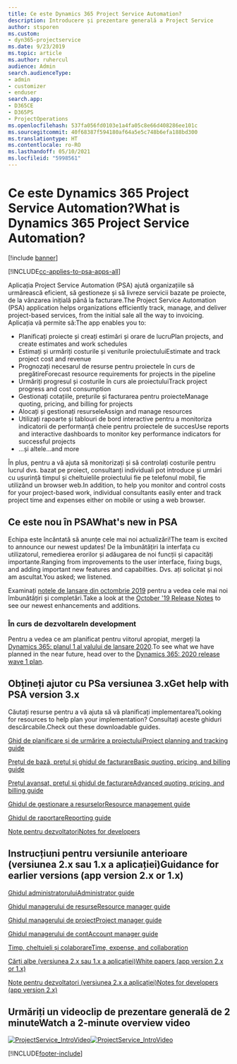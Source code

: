 ```yaml
---
title: Ce este Dynamics 365 Project Service Automation?
description: Introducere și prezentare generală a Project Service
author: stsporen
ms.custom:
- dyn365-projectservice
ms.date: 9/23/2019
ms.topic: article
ms.author: ruhercul
audience: Admin
search.audienceType:
- admin
- customizer
- enduser
search.app:
- D365CE
- D365PS
- ProjectOperations
ms.openlocfilehash: 537fa056fd0103e1a4fa05c8e66d408286ee101c
ms.sourcegitcommit: 40f68387f594180af64a5e5c748b6efa188bd300
ms.translationtype: HT
ms.contentlocale: ro-RO
ms.lasthandoff: 05/10/2021
ms.locfileid: "5998561"
---
```

# <a name="what-is-dynamics-365-project-service-automation"></a><span data-ttu-id="d3eac-103">Ce este Dynamics 365 Project Service Automation?</span><span class="sxs-lookup"><span data-stu-id="d3eac-103">What is Dynamics 365 Project Service Automation?</span></span>

[!include [banner](../includes/psa-now-project-operations.md)]

[!INCLUDE[cc-applies-to-psa-apps-all](../includes/cc-applies-to-psa-apps-all.md)]

<span data-ttu-id="d3eac-104">Aplicația Project Service Automation (PSA) ajută organizațiile să urmărească eficient, să gestioneze și să livreze servicii bazate pe proiecte, de la vânzarea inițială până la facturare.</span><span class="sxs-lookup"><span data-stu-id="d3eac-104">The Project Service Automation (PSA) application helps organizations efficiently track, manage, and deliver project-based services, from the initial sale all the way to invoicing.</span></span> <span data-ttu-id="d3eac-105">Aplicația vă permite să:</span><span class="sxs-lookup"><span data-stu-id="d3eac-105">The app enables you to:</span></span>

- <span data-ttu-id="d3eac-106">Planificați proiecte și creați estimări și orare de lucru</span><span class="sxs-lookup"><span data-stu-id="d3eac-106">Plan projects, and create estimates and work schedules</span></span>
- <span data-ttu-id="d3eac-107">Estimați și urmăriți costurile și veniturile proiectului</span><span class="sxs-lookup"><span data-stu-id="d3eac-107">Estimate and track project cost and revenue</span></span>
- <span data-ttu-id="d3eac-108">Prognozați necesarul de resurse pentru proiectele în curs de pregătire</span><span class="sxs-lookup"><span data-stu-id="d3eac-108">Forecast resource requirements for projects in the pipeline</span></span>
- <span data-ttu-id="d3eac-109">Urmăriți progresul și costurile în curs ale proiectului</span><span class="sxs-lookup"><span data-stu-id="d3eac-109">Track project progress and cost consumption</span></span>
- <span data-ttu-id="d3eac-110">Gestionați cotațiile, prețurile și facturarea pentru proiecte</span><span class="sxs-lookup"><span data-stu-id="d3eac-110">Manage quoting, pricing, and billing for projects</span></span>
- <span data-ttu-id="d3eac-111">Alocați și gestionați resursele</span><span class="sxs-lookup"><span data-stu-id="d3eac-111">Assign and manage resources</span></span>
- <span data-ttu-id="d3eac-112">Utilizați rapoarte și tablouri de bord interactive pentru a monitoriza indicatorii de performanță cheie pentru proiectele de succes</span><span class="sxs-lookup"><span data-stu-id="d3eac-112">Use reports and interactive dashboards to monitor key performance indicators for successful projects</span></span>
- <span data-ttu-id="d3eac-113">...și altele</span><span class="sxs-lookup"><span data-stu-id="d3eac-113">...and more</span></span>

<span data-ttu-id="d3eac-114">În plus, pentru a vă ajuta să monitorizați și să controlați costurile pentru lucrul dvs. bazat pe proiect, consultanți individuali pot introduce și urmări cu ușurință timpul și cheltuielile proiectului fie pe telefonul mobil, fie utilizând un browser web.</span><span class="sxs-lookup"><span data-stu-id="d3eac-114">In addition, to help you monitor and control costs for your project-based work, individual consultants easily enter and track project time and expenses either on mobile or using a web browser.</span></span>

## <a name="whats-new-in-psa"></a><span data-ttu-id="d3eac-115">Ce este nou în PSA</span><span class="sxs-lookup"><span data-stu-id="d3eac-115">What's new in PSA</span></span>
<span data-ttu-id="d3eac-116">Echipa este încântată să anunțe cele mai noi actualizări!</span><span class="sxs-lookup"><span data-stu-id="d3eac-116">The team is excited to announce our newest updates!</span></span> <span data-ttu-id="d3eac-117">De la îmbunătățiri la interfața cu utilizatorul, remedierea erorilor și adăugarea de noi funcții și capacități importante.</span><span class="sxs-lookup"><span data-stu-id="d3eac-117">Ranging from improvements to the user interface, fixing bugs, and adding important new features and capabilties.</span></span> <span data-ttu-id="d3eac-118">Dvs. ați solicitat și noi am ascultat.</span><span class="sxs-lookup"><span data-stu-id="d3eac-118">You asked; we listened.</span></span>

<span data-ttu-id="d3eac-119">Examinați [notele de lansare din octombrie 2019](/dynamics365-release-plan/2019wave2/index) pentru a vedea cele mai noi îmbunătățiri și completări.</span><span class="sxs-lookup"><span data-stu-id="d3eac-119">Take a look at the [October '19 Release Notes](/dynamics365-release-plan/2019wave2/index) to see our newest enhancements and additions.</span></span>

### <a name="in-development"></a><span data-ttu-id="d3eac-120">În curs de dezvoltare</span><span class="sxs-lookup"><span data-stu-id="d3eac-120">In development</span></span>
<span data-ttu-id="d3eac-121">Pentru a vedea ce am planificat pentru viitorul apropiat, mergeți la [Dynamics 365: planul 1 al valului de lansare 2020](/dynamics365-release-plan/2020wave1/index).</span><span class="sxs-lookup"><span data-stu-id="d3eac-121">To see what we have planned in the near future, head over to the [Dynamics 365: 2020 release wave 1 plan](/dynamics365-release-plan/2020wave1/index).</span></span>

## <a name="get-help-with-psa-version-3x"></a><span data-ttu-id="d3eac-122">Obțineți ajutor cu PSa versiunea 3.x</span><span class="sxs-lookup"><span data-stu-id="d3eac-122">Get help with PSA version 3.x</span></span>
<span data-ttu-id="d3eac-123">Căutați resurse pentru a vă ajuta să vă planificați implementarea?</span><span class="sxs-lookup"><span data-stu-id="d3eac-123">Looking for resources to help plan your implementation?</span></span> <span data-ttu-id="d3eac-124">Consultați aceste ghiduri descărcabile.</span><span class="sxs-lookup"><span data-stu-id="d3eac-124">Check out these downloadable guides.</span></span>

 [<span data-ttu-id="d3eac-125">Ghid de planificare și de urmărire a proiectului</span><span class="sxs-lookup"><span data-stu-id="d3eac-125">Project planning and tracking guide</span></span>](../psa/implementation-guides/project-planning-tracking.md)

 [<span data-ttu-id="d3eac-126">Prețul de bază, prețul și ghidul de facturare</span><span class="sxs-lookup"><span data-stu-id="d3eac-126">Basic quoting, pricing, and billing guide</span></span>](../psa/implementation-guides/begin-quoting-pricing-billing.md)

 [<span data-ttu-id="d3eac-127">Prețul avansat, prețul și ghidul de facturare</span><span class="sxs-lookup"><span data-stu-id="d3eac-127">Advanced quoting, pricing, and billing guide</span></span>](../psa/implementation-guides/adv-quoting-pricing-billing.md)

 [<span data-ttu-id="d3eac-128">Ghidul de gestionare a resurselor</span><span class="sxs-lookup"><span data-stu-id="d3eac-128">Resource management guide</span></span>](../psa/implementation-guides/resource-management-guide.md)

 [<span data-ttu-id="d3eac-129">Ghidul de raportare</span><span class="sxs-lookup"><span data-stu-id="d3eac-129">Reporting guide</span></span>](../psa/implementation-guides/reporting-guide.md)

 [<span data-ttu-id="d3eac-130">Note pentru dezvoltatori</span><span class="sxs-lookup"><span data-stu-id="d3eac-130">Notes for developers</span></span>](../psa/developer-guides/overview-dev-notes-v3.x.md)

## <a name="guidance-for-earlier-versions-app-version-2x-or-1x"></a><span data-ttu-id="d3eac-131">Instrucțiuni pentru versiunile anterioare (versiunea 2.x sau 1.x a aplicației)</span><span class="sxs-lookup"><span data-stu-id="d3eac-131">Guidance for earlier versions (app version 2.x or 1.x)</span></span>
 [<span data-ttu-id="d3eac-132">Ghidul administratorului</span><span class="sxs-lookup"><span data-stu-id="d3eac-132">Administrator guide</span></span>](../psa/admin-guide.md)

 [<span data-ttu-id="d3eac-133">Ghidul managerului de resurse</span><span class="sxs-lookup"><span data-stu-id="d3eac-133">Resource manager guide</span></span>](../psa/resource-manager-guide.md)

 [<span data-ttu-id="d3eac-134">Ghidul managerului de proiect</span><span class="sxs-lookup"><span data-stu-id="d3eac-134">Project manager guide</span></span>](../psa/project-manager-guide.md)

 [<span data-ttu-id="d3eac-135">Ghidul managerului de cont</span><span class="sxs-lookup"><span data-stu-id="d3eac-135">Account manager guide</span></span>](../psa/account-manager-guide.md)

 [<span data-ttu-id="d3eac-136">Timp, cheltuieli și colaborare</span><span class="sxs-lookup"><span data-stu-id="d3eac-136">Time, expense, and collaboration</span></span>](../psa/time-expense-collaboration-guide.md)

 [<span data-ttu-id="d3eac-137">Cărți albe (versiunea 2.x sau 1.x a aplicației)</span><span class="sxs-lookup"><span data-stu-id="d3eac-137">White papers (app version 2.x or 1.x)</span></span>](../psa/white-papers.md)

 [<span data-ttu-id="d3eac-138">Note pentru dezvoltatori (versiunea 2.x a aplicației)</span><span class="sxs-lookup"><span data-stu-id="d3eac-138">Notes for developers (app version 2.x)</span></span>](../psa/developer-guides/add-custom-qoi-forms-v2.x.md)

 ## <a name="watch-a-2-minute-overview-video"></a><span data-ttu-id="d3eac-139">Urmăriți un videoclip de prezentare generală de 2 minute</span><span class="sxs-lookup"><span data-stu-id="d3eac-139">Watch a 2-minute overview video</span></span>
 <a name="heroArea"></a> <span data-ttu-id="d3eac-140">[![ProjectService_IntroVideo](../psa/media/project-service-intro-video.png "ProjectService_IntroVideo")](https://go.microsoft.com/fwlink/p/?LinkId=799457)</span><span class="sxs-lookup"><span data-stu-id="d3eac-140">[![ProjectService_IntroVideo](../psa/media/project-service-intro-video.png "ProjectService_IntroVideo")](https://go.microsoft.com/fwlink/p/?LinkId=799457)</span></span>




[!INCLUDE[footer-include](../includes/footer-banner.md)]